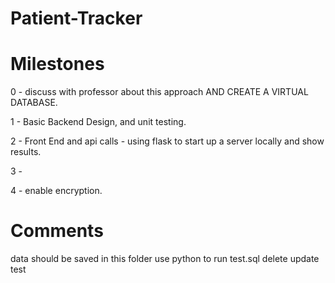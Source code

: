 # Patient-Tracker 


# Milestones

0 - discuss with professor about this approach AND CREATE A VIRTUAL DATABASE.

1 - Basic Backend Design, and unit testing.

2 - Front End and api calls - using flask to start up a server locally and show results.

3 - 

4 - enable encryption.


# Comments 
data should be saved in this folder 
use python to run test.sql 
delete 
update 
test 
 